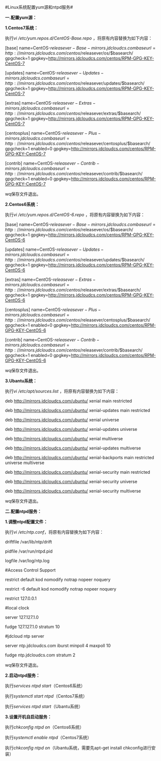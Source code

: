 #Linux系统配置yum源和ntpd服务#

**一.配置yum源：**

**1.Centos7系统：**

执行*vi /etc/yum.repos.d/CentOS-Base.repo*
，将原有内容替换为如下内容：

[base]
name=CentOS-$releasever - Base - mirrors.jdcloudcs.com
baseurl=http://mirrors.jdcloudcs.com/centos/$releasever/os/$basearch/
gpgcheck=1
gpgkey=http://mirrors.jdcloudcs.com/centos/RPM-GPG-KEY-CentOS-7

[updates]
name=CentOS-$releasever - Updates - mirrors.jdcloudcs.com
baseurl=http://mirrors.jdcloudcs.com/centos/$releasever/updates/$basearch/
gpgcheck=1
gpgkey=http://mirrors.jdcloudcs.com/centos/RPM-GPG-KEY-CentOS-7

[extras]
name=CentOS-$releasever - Extras - mirrors.jdcloudcs.com
baseurl=http://mirrors.jdcloudcs.com/centos/$releasever/extras/$basearch/
gpgcheck=1
gpgkey=http://mirrors.jdcloudcs.com/centos/RPM-GPG-KEY-CentOS-7

[centosplus]
name=CentOS-$releasever - Plus - mirrors.jdcloudcs.com
baseurl=http://mirrors.jdcloudcs.com/centos/$releasever/centosplus/$basearch/
gpgcheck=1
enabled=0
gpgkey=http://mirrors.jdcloudcs.com/centos/RPM-GPG-KEY-CentOS-7

[contrib]
name=CentOS-$releasever - Contrib - mirrors.jdcloudcs.com
baseurl=http://mirrors.jdcloudcs.com/centos/$releasever/contrib/$basearch/
gpgcheck=1
enabled=0
gpgkey=http://mirrors.jdcloudcs.com/centos/RPM-GPG-KEY-CentOS-7

wq保存文件退出。

**2.Centos6系统：**

执行*vi /etc/yum.repos.d/CentOS-6.repo*
，将原有内容替换为如下内容：

[base]
name=CentOS-$releasever - Base - mirrors.jdcloudcs.com
baseurl=http://mirrors.jdcloudcs.com/centos/$releasever/os/$basearch/
gpgcheck=1
gpgkey=http://mirrors.jdcloudcs.com/centos/RPM-GPG-KEY-CentOS-6

[updates]
name=CentOS-$releasever - Updates - mirrors.jdcloudcs.com
baseurl=http://mirrors.jdcloudcs.com/centos/$releasever/updates/$basearch/
gpgcheck=1
gpgkey=http://mirrors.jdcloudcs.com/centos/RPM-GPG-KEY-CentOS-6

[extras]
name=CentOS-$releasever - Extras - mirrors.jdcloudcs.com
baseurl=http://mirrors.jdcloudcs.com/centos/$releasever/extras/$basearch/
gpgcheck=1
gpgkey=http://mirrors.jdcloudcs.com/centos/RPM-GPG-KEY-CentOS-6

[centosplus]
name=CentOS-$releasever - Plus - mirrors.jdcloudcs.com
baseurl=http://mirrors.jdcloudcs.com/centos/$releasever/centosplus/$basearch/
gpgcheck=1
enabled=0
gpgkey=http://mirrors.jdcloudcs.com/centos/RPM-GPG-KEY-CentOS-6

[contrib]
name=CentOS-$releasever - Contrib - mirrors.jdcloudcs.com
baseurl=http://mirrors.jdcloudcs.com/centos/$releasever/contrib/$basearch/
gpgcheck=1
enabled=0
gpgkey=http://mirrors.jdcloudcs.com/centos/RPM-GPG-KEY-CentOS-6

wq保存文件退出。

**3.Ubantu系统：**

执行*vi /etc/apt/sources.list*
，将原有内容替换为如下内容：

deb http://mirrors.jdcloudcs.com/ubuntu/ xenial main restricted

deb http://mirrors.jdcloudcs.com/ubuntu/ xenial-updates main restricted

deb http://mirrors.jdcloudcs.com/ubuntu/ xenial universe

deb http://mirrors.jdcloudcs.com/ubuntu/ xenial-updates universe

deb http://mirrors.jdcloudcs.com/ubuntu/ xenial multiverse

deb http://mirrors.jdcloudcs.com/ubuntu/ xenial-updates multiverse

deb http://mirrors.jdcloudcs.com/ubuntu/ xenial-backports main restricted universe multiverse

deb http://mirrors.jdcloudcs.com/ubuntu/ xenial-security main restricted

deb http://mirrors.jdcloudcs.com/ubuntu/ xenial-security universe

deb http://mirrors.jdcloudcs.com/ubuntu/ xenial-security multiverse

wq保存文件退出。

**二.配置ntpd服务：**

**1.调整ntpd配置文件：**

执行*vi /etc/ntp.conf*，将原有内容替换为如下内容：

driftfile /var/lib/ntp/drift

pidfile /var/run/ntpd.pid

logfile /var/log/ntp.log

#Access Control Support

restrict default kod nomodify notrap nopeer noquery

restrict -6 default kod nomodify notrap nopeer noquery

restrict 127.0.0.1

#local clock

server 127.127.1.0

fudge 127.127.1.0 stratum 10

#jdcloud ntp server

server ntp.jdcloudcs.com iburst minpoll 4 maxpoll 10

fudge ntp.jdcloudcs.com stratum 2

wq保存文件退出。

**2.启动ntpd服务：**

执行*services ntpd start*（Centos6系统）

执行*systemctl start ntpd*（Centos7系统）

执行*services ntpd start*（Ubantu系统）

**3.设置开机自启动服务：**

执行*chkconfig ntpd on*（Centos6系统）

执行*systemctl enable ntpd*（Centos7系统）

执行*chkconfig ntpd on*（Ubantu系统，需要先apt-get install chkconfig进行安装）

